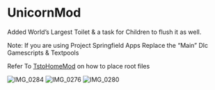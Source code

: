 # UnicornMod

Added World’s Largest Toilet & a task for Children to flush it as well.

Note: If you are using Project Springfield Apps Replace the “Main” Dlc Gamescripts & Textpools

Refer To [TstoHomeMod](https://github.com/1gby/TstoHomeMod) on how to place root files

![IMG_0284](https://github.com/user-attachments/assets/002410b4-66f6-459c-9cb7-b0c755625668)
![IMG_0276](https://github.com/user-attachments/assets/bfaef5e1-bf60-4f98-97d1-ef976f331738)
![IMG_0280](https://github.com/user-attachments/assets/22f5e67a-627d-4bee-b398-295f7e087cce)
